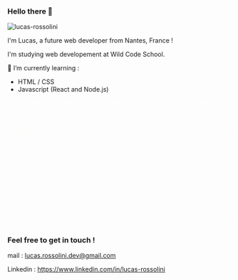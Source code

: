 ### Hello there 👋  

<p align="left"> <img src="https://komarev.com/ghpvc/?username=lucas-rossolini&label=Profile%20views&color=0e75b6&style=flat" alt="lucas-rossolini" /> </p>

I'm Lucas, a future web developer from Nantes, France ! 

I'm studying web developement at Wild Code School.

🌱 I’m currently learning : 
  - HTML / CSS
  - Javascript (React and Node.js)

<img align="center" src="./Responsive.gif" alt="responsive animation" />
 
### Feel free to get in touch ! 

mail : lucas.rossolini.dev@gmail.com

Linkedin : https://www.linkedin.com/in/lucas-rossolini

<!--
<p>&nbsp;<img align="center" src="https://github-readme-stats.vercel.app/api?username=lucas-rossolini&show_icons=true&locale=en" alt="lucas-rossolini" /></p>
-->

<!--
**lucas-rossolini/lucas-rossolini** is a ✨ _special_ ✨ repository because its `README.md` (this file) appears on your GitHub profile.

Here are some ideas to get you started:

- 🔭 I’m currently working on ...
- 🌱 I’m currently learning ...
- 👯 I’m looking to collaborate on ...
- 🤔 I’m looking for help with ...
- 💬 Ask me about ...
- 📫 How to reach me: ...
- 😄 Pronouns: ...
- ⚡ Fun fact: ...
-->
